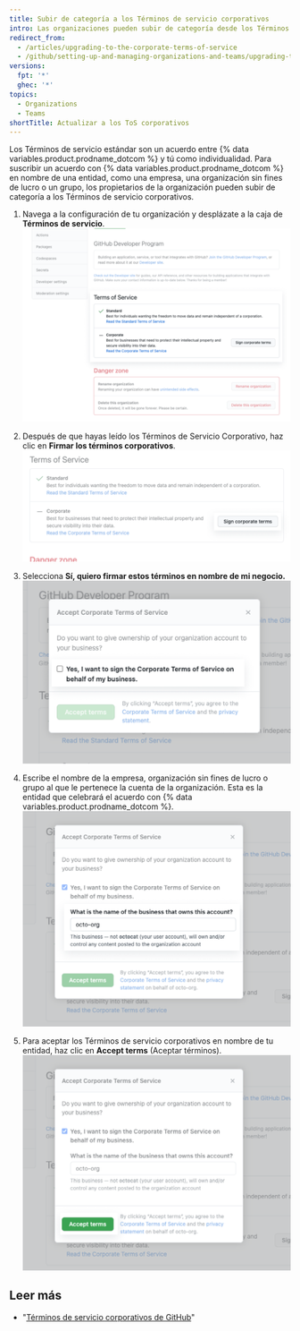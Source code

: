 ```yaml
---
title: Subir de categoría a los Términos de servicio corporativos
intro: Las organizaciones pueden subir de categoría desde los Términos de servicio estándar a los Términos de servicio corporativos.
redirect_from:
  - /articles/upgrading-to-the-corporate-terms-of-service
  - /github/setting-up-and-managing-organizations-and-teams/upgrading-to-the-corporate-terms-of-service
versions:
  fpt: '*'
  ghec: '*'
topics:
  - Organizations
  - Teams
shortTitle: Actualizar a los ToS corporativos
---
```


Los Términos de servicio estándar son un acuerdo entre {% data variables.product.prodname_dotcom %} y tú como individualidad. Para suscribir un acuerdo con {% data variables.product.prodname_dotcom %} en nombre de una entidad, como una empresa, una organización sin fines de lucro o un grupo, los propietarios de la organización pueden subir de categoría a los Términos de servicio corporativos.

1. Navega a la configuración de tu organización y desplázate a la caja de **Términos de servicio**. ![desplazarse a los Términos de Servicio](/assets/images/help/organizations/account-settings-tos.png)

2. Después de que hayas leído los Términos de Servicio Corporativo, haz clic en **Firmar los términos corporativos**. ![seleccionar 'Firmar los términos corporativos'](/assets/images/help/organizations/button-sign-corporate-tos.png)

3. Selecciona **Sí, quiero firmar estos términos en nombre de mi negocio.** ![Casilla para firmar en nombre de tu empresa](/assets/images/help/organizations/sign-on-behalf-business.png)
4. Escribe el nombre de la empresa, organización sin fines de lucro o grupo al que le pertenece la cuenta de la organización. Esta es la entidad que celebrará el acuerdo con {% data variables.product.prodname_dotcom %}. ![Campo del nombre de la empresa](/assets/images/help/organizations/business-name-field.png)
5. Para aceptar los Términos de servicio corporativos en nombre de tu entidad, haz clic en **Accept terms** (Aceptar términos). ![Botón Accept terms (Aceptar términos)](/assets/images/help/organizations/accept-terms-button.png)

## Leer más
- "[Términos de servicio corporativos de GitHub](/free-pro-team@latest/github/site-policy/github-corporate-terms-of-service)"
